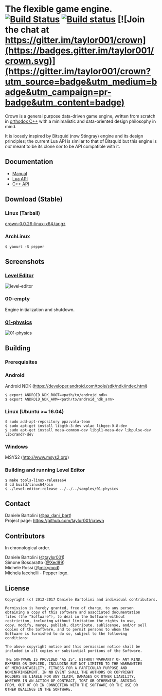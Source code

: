 The flexible game engine. [![Build Status](https://travis-ci.org/taylor001/crown.svg?branch=master)](https://travis-ci.org/taylor001/crown) [![Build status](https://ci.appveyor.com/api/projects/status/dabkwdxjr456hl52?svg=true)](https://ci.appveyor.com/project/taylor001/crown) [![Join the chat at https://gitter.im/taylor001/crown](https://badges.gitter.im/taylor001/crown.svg)](https://gitter.im/taylor001/crown?utm_source=badge&utm_medium=badge&utm_campaign=pr-badge&utm_content=badge)
=====================================

Crown is a general purpose data-driven game engine, written from scratch in [orthodox C++](https://gist.github.com/bkaradzic/2e39896bc7d8c34e042b) with a minimalistic and data-oriented design philosophy in mind.

It is loosely inspired by Bitsquid (now Stingray) engine and its design principles; the current Lua API is similar to that of Bitsquid but this engine is *not* meant to be its clone *nor* to be API compatible with it.

## Documentation

  * [Manual](http://taylor001.github.io/crown/html)
  * [Lua API](http://taylor001.github.io/crown/html/lua_api.html)
  * [C++ API](http://taylor001.github.io/crown/doxygen/modules)

## Download (Stable)

### Linux (Tarball)
[crown-0.0.26-linux-x64.tar.gz](https://github.com/taylor001/crown/releases/download/v0.0.26/pepper-0.0.26-linux-x64.tar.gz)

### ArchLinux

	$ yaourt -S pepper

## Screenshots

### [Level Editor](https://github.com/taylor001/crown/tree/master/tools/level_editor)

![level-editor](https://raw.githubusercontent.com/taylor001/crown/master/docs/shots/level-editor.png)

### [00-empty](https://github.com/taylor001/crown/tree/master/samples/00-empty)

Engine initialization and shutdown.

### [01-physics](https://github.com/taylor001/crown/tree/master/samples/01-physics)
![01-physics](https://raw.githubusercontent.com/taylor001/crown/master/docs/shots/01-physics.png)

## Building

### Prerequisites

### Android

Android NDK (https://developer.android.com/tools/sdk/ndk/index.html)

	$ export ANDROID_NDK_ROOT=<path/to/android_ndk>
	$ export ANDROID_NDK_ARM=<path/to/android_ndk_arm>

### Linux (Ubuntu >= 16.04)

    $ sudo add-apt-repository ppa:vala-team
    $ sudo apt-get install libgtk-3-dev valac libgee-0.8-dev
    $ sudo apt-get install mesa-common-dev libgl1-mesa-dev libpulse-dev libxrandr-dev

### Windows

MSYS2 (http://www.msys2.org)

### Building and running Level Editor

	$ make tools-linux-release64
	$ cd build/linux64/bin
	$ ./level-editor-release ../../../samples/01-physics

Contact
-------

Daniele Bartolini ([@aa_dani_bart](https://twitter.com/aa_dani_bart))  
Project page: https://github.com/taylor001/crown

Contributors
------------

In chronological order.

Daniele Bartolini ([@taylor001](https://github.com/taylor001))  
Simone Boscaratto ([@Xed89](https://github.com/Xed89))  
Michele Rossi ([@mikymod](https://github.com/mikymod))  
Michela Iacchelli - Pepper logo.

License
-------

	Copyright (c) 2012-2017 Daniele Bartolini and individual contributors.

	Permission is hereby granted, free of charge, to any person
	obtaining a copy of this software and associated documentation
	files (the "Software"), to deal in the Software without
	restriction, including without limitation the rights to use,
	copy, modify, merge, publish, distribute, sublicense, and/or sell
	copies of the Software, and to permit persons to whom the
	Software is furnished to do so, subject to the following
	conditions:

	The above copyright notice and this permission notice shall be
	included in all copies or substantial portions of the Software.

	THE SOFTWARE IS PROVIDED "AS IS", WITHOUT WARRANTY OF ANY KIND,
	EXPRESS OR IMPLIED, INCLUDING BUT NOT LIMITED TO THE WARRANTIES
	OF MERCHANTABILITY, FITNESS FOR A PARTICULAR PURPOSE AND
	NONINFRINGEMENT. IN NO EVENT SHALL THE AUTHORS OR COPYRIGHT
	HOLDERS BE LIABLE FOR ANY CLAIM, DAMAGES OR OTHER LIABILITY,
	WHETHER IN AN ACTION OF CONTRACT, TORT OR OTHERWISE, ARISING
	FROM, OUT OF OR IN CONNECTION WITH THE SOFTWARE OR THE USE OR
	OTHER DEALINGS IN THE SOFTWARE.
